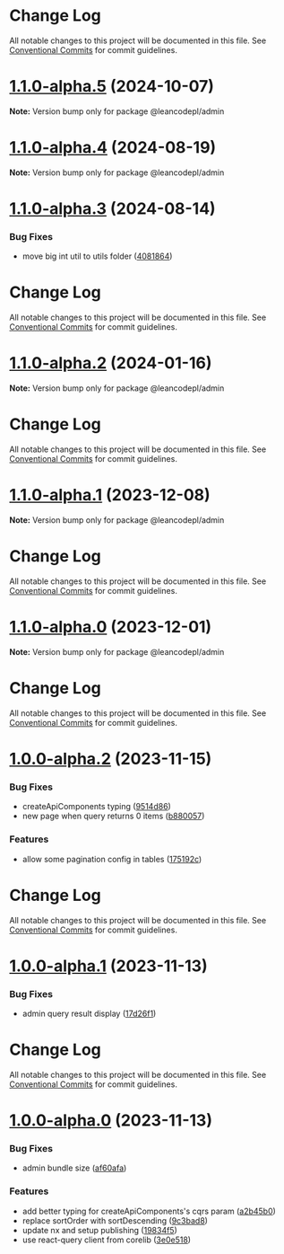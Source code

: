 # Change Log

All notable changes to this project will be documented in this file.
See [Conventional Commits](https://conventionalcommits.org) for commit guidelines.

# [1.1.0-alpha.5](https://github.com/leancodepl/contractsgenerator-typescript/compare/v1.1.0-alpha.4...v1.1.0-alpha.5) (2024-10-07)

**Note:** Version bump only for package @leancodepl/admin





# [1.1.0-alpha.4](https://github.com/leancodepl/contractsgenerator-typescript/compare/v1.1.0-alpha.3...v1.1.0-alpha.4) (2024-08-19)

**Note:** Version bump only for package @leancodepl/admin





# [1.1.0-alpha.3](https://github.com/leancodepl/contractsgenerator-typescript/compare/v1.1.0-alpha.2...v1.1.0-alpha.3) (2024-08-14)


### Bug Fixes

* move big int util to utils folder ([4081864](https://github.com/leancodepl/contractsgenerator-typescript/commit/4081864d61a2a85d54af9e209c2f033059e4140f))





# Change Log

All notable changes to this project will be documented in this file. See
[Conventional Commits](https://conventionalcommits.org) for commit guidelines.

# [1.1.0-alpha.2](https://github.com/leancodepl/contractsgenerator-typescript/compare/v1.1.0-alpha.1...v1.1.0-alpha.2) (2024-01-16)

**Note:** Version bump only for package @leancodepl/admin

# Change Log

All notable changes to this project will be documented in this file. See
[Conventional Commits](https://conventionalcommits.org) for commit guidelines.

# [1.1.0-alpha.1](https://github.com/leancodepl/contractsgenerator-typescript/compare/v1.1.0-alpha.0...v1.1.0-alpha.1) (2023-12-08)

**Note:** Version bump only for package @leancodepl/admin

# Change Log

All notable changes to this project will be documented in this file. See
[Conventional Commits](https://conventionalcommits.org) for commit guidelines.

# [1.1.0-alpha.0](https://github.com/leancodepl/contractsgenerator-typescript/compare/v1.0.0-alpha.2...v1.1.0-alpha.0) (2023-12-01)

**Note:** Version bump only for package @leancodepl/admin

# Change Log

All notable changes to this project will be documented in this file. See
[Conventional Commits](https://conventionalcommits.org) for commit guidelines.

# [1.0.0-alpha.2](https://github.com/leancodepl/contractsgenerator-typescript/compare/v1.0.0-alpha.1...v1.0.0-alpha.2) (2023-11-15)

### Bug Fixes

- createApiComponents typing
  ([9514d86](https://github.com/leancodepl/contractsgenerator-typescript/commit/9514d869eda9c86d92aa9e00e7b34eadbbbaaecd))
- new page when query returns 0 items
  ([b880057](https://github.com/leancodepl/contractsgenerator-typescript/commit/b8800577494df88e11772189ff3df33c6ab5017d))

### Features

- allow some pagination config in tables
  ([175192c](https://github.com/leancodepl/contractsgenerator-typescript/commit/175192c5411a6df503b9a06cdac73914edde2bdb))

# Change Log

All notable changes to this project will be documented in this file. See
[Conventional Commits](https://conventionalcommits.org) for commit guidelines.

# [1.0.0-alpha.1](https://github.com/leancodepl/contractsgenerator-typescript/compare/v1.0.0-alpha.0...v1.0.0-alpha.1) (2023-11-13)

### Bug Fixes

- admin query result display
  ([17d26f1](https://github.com/leancodepl/contractsgenerator-typescript/commit/17d26f14c9629a01b87ae4a5d594ba78031815c5))

# Change Log

All notable changes to this project will be documented in this file. See
[Conventional Commits](https://conventionalcommits.org) for commit guidelines.

# [1.0.0-alpha.0](https://github.com/leancodepl/contractsgenerator-typescript/compare/v0.5.0-alpha.0...v1.0.0-alpha.0) (2023-11-13)

### Bug Fixes

- admin bundle size
  ([af60afa](https://github.com/leancodepl/contractsgenerator-typescript/commit/af60afaa231bdeed8505c1df6bb8614bcfb44238))

### Features

- add better typing for createApiComponents's cqrs param
  ([a2b45b0](https://github.com/leancodepl/contractsgenerator-typescript/commit/a2b45b0bbed1be46f5877e5e4b448661eb175588))
- replace sortOrder with sortDescending
  ([9c3bad8](https://github.com/leancodepl/contractsgenerator-typescript/commit/9c3bad8a8e5727fe91f25c856f0830968cae7257))
- update nx and setup publishing
  ([19834f5](https://github.com/leancodepl/contractsgenerator-typescript/commit/19834f5f8ab97c5d04a7d819eeabaa74a010ed51))
- use react-query client from corelib
  ([3e0e518](https://github.com/leancodepl/contractsgenerator-typescript/commit/3e0e51803c52854ba9b0fdc2486cb2869ccb1631))
